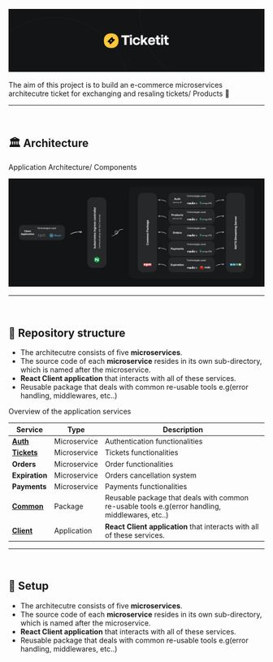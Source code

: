 ![](.github_assets/cover.jpg)


The aim of this project is to build an e-commerce microservices architecutre ticket for exchanging and resaling tickets/ Products 💈

---

<br>



## 🏛 **Architecture**
Application Architecture/ Components

![](.github_assets/Architecture.jpg)



---

<br>

## 💎 **Repository structure**
- The architecutre consists of five **microservices**.
- The source code of each **microservice** resides in its own sub-directory, which is named after the microservice.
- **React Client application** that interacts with all of these services. 
- Reusable package that deals with common re-usable tools e.g(error handling, middlewares, etc..)



Overview of the application services

| Service | Type | Description |
----------|-----|------------|
[**Auth**](auth/README.md)  | Microservice |    Authentication functionalities
[**Tickets**](tickets/README.md)   | Microservice |  Tickets functionalities
**Orders**    | Microservice |  Order functionalities
**Expiration** | Microservice |  Orders cancellation system
**Payments**   | Microservice |  Payments functionalities
[**Common**](https://www.npmjs.com/package/@ticketit/common)   | Package |  Reusable package that deals with common re-usable tools e.g(error handling, middlewares, etc..)
[**Client**](client/README.md)  | Application |  **React Client application** that interacts with all of these services. 

---

<br>

## 🧪 **Setup**
- The architecutre consists of five **microservices**.
- The source code of each **microservice** resides in its own sub-directory, which is named after the microservice.
- **React Client application** that interacts with all of these services. 
- Reusable package that deals with common re-usable tools e.g(error handling, middlewares, etc..)

